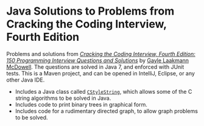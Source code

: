 # Java Solutions to Problems from Cracking the Coding Interview, Fourth Edition

Problems and solutions from [_Cracking the Coding Interview, Fourth Edition: 150 Programming Interview Questions and Solutions_](http://www.amazon.com/Cracking-Coding-Interview-Fourth-Edition/dp/145157827X) by [Gayle Laakmann McDowell](http://www.technologywoman.com). The questions are solved in Java 7, and enforced with JUnit tests. This is a Maven project, and can be opened in IntelliJ, Eclipse, or any other Java IDE.

* Includes a Java class called [`CStyleString`](https://github.com/sualeh/cracking-the-coding-interview-4ed/blob/master/src/main/java/us/fatehi/crack4/util/CStyleString.java), which allows some of the C string algorithms to be solved in Java.
* Includes code to print binary trees in graphical form. 
* Includes code for a rudimentary directed graph, to allow graph problems to be solved.
